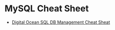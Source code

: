 # MySQL Cheat Sheet

- [Digital Ocean SQL DB Management Cheat Sheat](https://www.digitalocean.com/community/tutorials/how-to-manage-sql-database-cheat-sheet?utm_campaign=marketplace&utm_source=marketplace)

